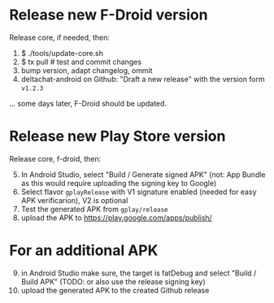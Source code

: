 # Release new F-Droid version

Release core, if needed, then:

1. $ ./tools/update-core.sh
2. $ tx pull # test and commit changes
3. bump version, adapt changelog, ommit
4. deltachat-android on Github: "Draft a new release" with the version form `v1.2.3`

... some days later, F-Droid should be updated.


# Release new Play Store version

Release core, f-droid, then:

5. In Android Studio, select "Build / Generate signed APK"
   (not: App Bundle as this would require uploading the signing key to Google)
6. Select flavor `gplayRelease` with V1 signature enabled
   (needed for easy APK verificarion), V2 is optional
7. Test the generated APK from `gplay/release`
8. upload the APK to https://play.google.com/apps/publish/


# For an additional APK

9.  in Android Studio make sure, the target is fatDebug
    and select "Build / Build APK"
    (TODO: or also use the release signing key)
10. upload the generated APK to the created Github release

